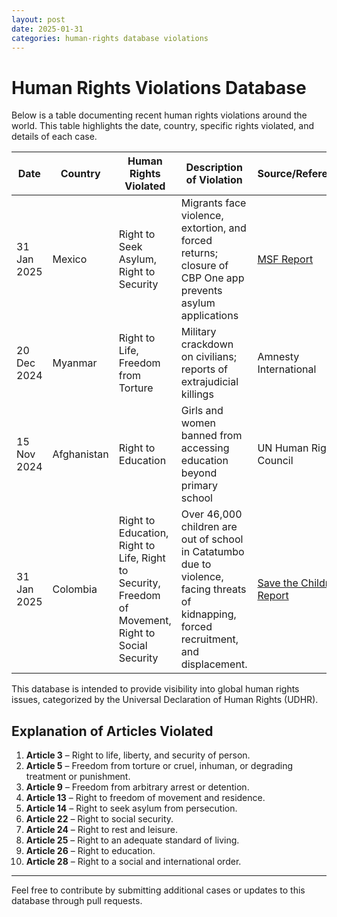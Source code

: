```yaml
---
layout: post
date: 2025-01-31
categories: human-rights database violations
---
```


# Human Rights Violations Database

Below is a table documenting recent human rights violations around the world. This table highlights the date, country, specific rights violated, and details of each case.

| **Date**       | **Country** | **Human Rights Violated**                          | **Description of Violation**                                                                                          | **Source/Reference**       | **Articles Violated** |
|----------------|-------------|----------------------------------------------------|------------------------------------------------------------------------------------------------------------------------|----------------------------|-----------------------|
| 31 Jan 2025    | Mexico      | Right to Seek Asylum, Right to Security            | Migrants face violence, extortion, and forced returns; closure of CBP One app prevents asylum applications              | [MSF Report](https://prezly.msf.org.uk/lives-in-limbo-in-mexico?utm_source=prezly.com&utm_medium=campaign&utm_campaign=Mexico%3A%20People%20trapped%20in%20a%20limbo%20following%20US%20change%20of%20policy%20on%20migration&utm_id=fe9b862e-86f9-49cb-9e07-d6ad3727fa2e&utm_content=story%20title) | 14, 3                 |
| 20 Dec 2024    | Myanmar     | Right to Life, Freedom from Torture                | Military crackdown on civilians; reports of extrajudicial killings                                                     | Amnesty International      | 3, 5                 |
| 15 Nov 2024    | Afghanistan | Right to Education                                 | Girls and women banned from accessing education beyond primary school                                                  | UN Human Rights Council    | 26                    |
| 31 Jan 2025    | Colombia    | Right to Education, Right to Life, Right to Security, Freedom of Movement, Right to Social Security | Over 46,000 children are out of school in Catatumbo due to violence, facing threats of kidnapping, forced recruitment, and displacement. | [Save the Children Report](https://www.savethechildren.net/news/more-46000-children-out-school-catatumbo-region-colombia-facing-threats-kidnapping-recruitment) | 3, 9, 13, 22, 24, 25, 26, 28 |



This database is intended to provide visibility into global human rights issues, categorized by the Universal Declaration of Human Rights (UDHR).

## Explanation of Articles Violated
1. **Article 3** – Right to life, liberty, and security of person.
2. **Article 5** – Freedom from torture or cruel, inhuman, or degrading treatment or punishment.
3. **Article 9** – Freedom from arbitrary arrest or detention.
4. **Article 13** – Right to freedom of movement and residence.
5. **Article 14** – Right to seek asylum from persecution.
6. **Article 22** – Right to social security.
7. **Article 24** – Right to rest and leisure.
8. **Article 25** – Right to an adequate standard of living.
9. **Article 26** – Right to education.
10. **Article 28** – Right to a social and international order.

---

Feel free to contribute by submitting additional cases or updates to this database through pull requests.

